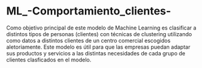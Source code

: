 # ML_-Comportamiento_clientes-
Como objetivo principal de este modelo de Machine Learning es clasificar a distintos tipos de personas (clientes) con técnicas de clustering utilizando como datos a distintos clientes de un centro comercial escogidos aletoriamente. Este modelo es útil para que las empresas puedan adaptar sus productos y servicios a las distintas necesidades de cada grupo de clientes clasficados en el modelo.
